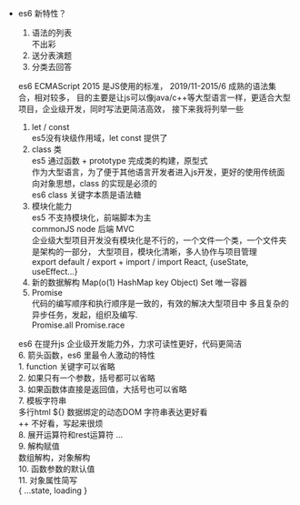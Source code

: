 - es6 新特性？            
    1. 语法的列表            
        不出彩           
    2. 送分表演题           
    3. 分类去回答           

    es6 ECMAScript 2015 是JS使用的标准， 2019/11-2015/6 成熟的语法集合，相对较多，
    目的主要是让js可以像java/c++等大型语言一样，更适合大型项目，企业级开发，同时写法更简洁高效，
    接下来我将列举一些            

    1. let / const              
        es5没有块级作用域，let const 提供了                
    2. class 类            
        es5 通过函数 + prototype 完成类的构建，原型式              
        作为大型语言，为了便于其他语言开发者进入js开发，更好的使用传统面向对象思想，class 的实现是必须的               
        es6 class 关键字本质是语法糖            
    3. 模块化能力          
        es5 不支持模块化，前端脚本为主             
        commonJS node 后端 MVC           
        企业级大型项目开发没有模块化是不行的，一个文件一个类，一个文件夹是架构的一部分，
        大型项目，模块化清晰，多人协作与项目管理             
        export default / export + import / import React, {useState, useEffect...}               
    4. 新的数据解构 Map(o(1) HashMap key Object) Set 唯一容器            
    5. Promise              
        代码的编写顺序和执行顺序是一致的，有效的解决大型项目中
        多且复杂的异步任务，发起，组织及编写.                 
        Promise.all  Promise.race             

    es6 在提升js 企业级开发能力外，力求可读性更好，代码更简洁             
    6. 箭头函数，es6 里最令人激动的特性             
        1. function 关键字可以省略           
        2. 如果只有一个参数，括号都可以省略                  
        3. 如果函数体直接是返回值，大括号也可以省略              
    7. 模板字符串            
        多行html ${} 数据绑定的动态DOM 字符串表达更好看              
        ++ 不好看，写起来很烦             
    8. 展开运算符和rest运算符 ...               
    9. 解构赋值            
        数组解构，对象解构            
    10. 函数参数的默认值             
    11. 对象属性简写              
        {
            ...state,
            loading
        }